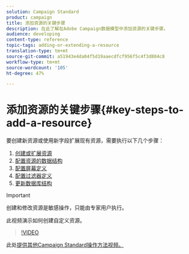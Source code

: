 ```yaml
---
solution: Campaign Standard
product: campaign
title: 添加资源的关键步骤
description: 在此了解在Adobe Campaign数据模型中添加资源的关键步骤。
audience: developing
content-type: reference
topic-tags: adding-or-extending-a-resource
translation-type: tm+mt
source-git-commit: a51943e4da04f5d19aaecdfcf956f5c4f3d804c8
workflow-type: tm+mt
source-wordcount: '105'
ht-degree: 47%

---
```



# 添加资源的关键步骤{#key-steps-to-add-a-resource}

要创建新资源或使用新字段扩展现有资源，需要执行以下几个步骤：

1. [创建或扩展资源](../../developing/using/creating-or-extending-the-resource.md)
1. [配置资源的数据结构](../../developing/using/configuring-the-resource-s-data-structure.md)
1. [配置屏幕定义](../../developing/using/configuring-the-screen-definition.md)
1. [配置过滤器定义](../../developing/using/configuring-filter-definition.md)
1. [更新数据库结构](../../developing/using/updating-the-database-structure.md)

>[!IMPORTANT]
>
>创建和修改资源是敏感操作，只能由专家用户执行。

此视频演示如何创建自定义资源。

>[!VIDEO](https://video.tv.adobe.com/v/27715?quality=9&captions=eng)

此处[提供其他Campaign Standard操作方法视频。](https://experienceleague.adobe.com/docs/campaign-standard-learn/tutorials/overview.html?lang=zh-Hans)
